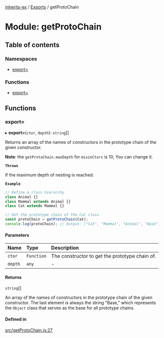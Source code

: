 [inherits-ex](../README.md) / [Exports](../modules.md) / getProtoChain

# Module: getProtoChain

## Table of contents

### Namespaces

- [export&#x3D;](getProtoChain.export_.md)

### Functions

- [export&#x3D;](getProtoChain.md#export&#x3D;)

## Functions

### export&#x3D;

▸ **export=**(`ctor`, `depth`): `string`[]

Returns an array of the names of constructors in the prototype chain of the given constructor.

**Note**: the `getProtoChain.maxDepth` for `mixinCtors` is 10, You can change it.

**`Throws`**

If the maximum depth of nesting is reached.

**`Example`**

```ts
// Define a class hierarchy
class Animal {}
class Mammal extends Animal {}
class Cat extends Mammal {}

// Get the prototype chain of the Cat class
const protoChain = getProtoChain(Cat);
console.log(protoChain); // Output: ["Cat", "Mammal", "Animal", "Base"]
```

#### Parameters

| Name | Type | Description |
| :------ | :------ | :------ |
| `ctor` | `Function` | The constructor to get the prototype chain of. |
| `depth` | `any` | - |

#### Returns

`string`[]

An array of the names of constructors in the prototype chain of the given constructor.
  The last element is always the string "Base," which represents the `Object` class that serves as the base for all
  prototype chains.

#### Defined in

[src/getProtoChain.js:27](https://github.com/snowyu/inherits-ex.js/blob/5eb21fd/src/getProtoChain.js#L27)
